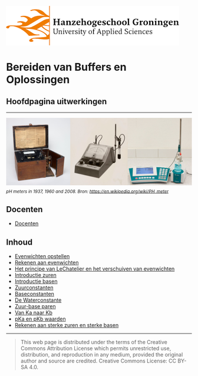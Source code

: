 ![Hanze](./hanze/hanze.png)


# Bereiden van Buffers en Oplossingen


## Hoofdpagina uitwerkingen

---

![Pic](./impression/impression.png)
*<sub>pH meters in 1937, 1960 and 2008. Bron: https://en.wikipedia.org/wiki/PH_meter</sub>*

## Docenten

- [Docenten](./docenten/docenten.md)

## Inhoud

- [Evenwichten opstellen](./uitwerkingen/01_evenwichten_opstellen.md)  
- [Rekenen aan evenwichten ](./uitwerkingen/02_evenwichten_rekenen.md)  
- [Het principe van LeChatelier en het verschuiven van evenwichten](./uitwerkingen/03_lechatelier.md)  
- [Introductie zuren](./uitwerkingen/04_zuren.md)  
- [Introductie basen](./uitwerkingen/05_basen.md)  
- [Zuurconstanten](./uitwerkingen/06_zuurconstanten.md)  
- [Baseconstanten](./uitwerkingen/07_baseconstanten.md)  
- [De Waterconstante](./uitwerkingen/08_de_waterconstante.md)  
- [Zuur-base paren](./uitwerkingen/09_zuurbasenparen.md)  
- [Van Ka naar Kb](./uitwerkingen/10_ka_naar_kb.md)  
- [pKa en pKb waarden](./uitwerkingen/11_rekenen_pka.md)  
- [Rekenen aan sterke zuren en sterke basen](./uitwerkingen/12_rekenen_zuur_base.md)  










--- 


>This web page is distributed under the terms of the Creative Commons Attribution License which permits unrestricted use, distribution, and reproduction in any medium, provided the original author and source are credited.
>Creative Commons License: CC BY-SA 4.0.

